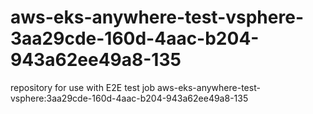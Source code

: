 # aws-eks-anywhere-test-vsphere-3aa29cde-160d-4aac-b204-943a62ee49a8-135
repository for use with E2E test job aws-eks-anywhere-test-vsphere:3aa29cde-160d-4aac-b204-943a62ee49a8-135
